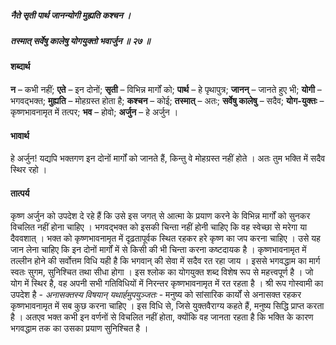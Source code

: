 ##### नैते सृती पार्थ जानन्योगी मुह्यति कश्चन ।
##### तस्मात् सर्वेषु कालेषु योगयुक्तो भवार्जुन ॥ २७ ॥

#### शब्दार्थ

**न** – कभी नहीं; **एते** – इन दोनों; **सृती** – विभिन्न मार्गों को; **पार्थ** – हे पृथापुत्र; **जानन्** – जानते हुए भी; **योगी** – भगवद्भक्त; **मुह्यति** – मोहग्रस्त होता है; **कश्चन** – कोई; **तस्मात्** – अतः; **सर्वेषु कालेषु** – सदैव; **योग-युक्तः** – कृष्णभावनामृत में तत्पर; **भव** – होवो; **अर्जुन** – हे अर्जुन ।

#### भावार्थ

हे अर्जुन! यद्यपि भक्तगण इन दोनों मार्गों को जानते हैं, किन्तु वे मोहग्रस्त नहीं होते । अतः तुम भक्ति में सदैव स्थिर रहो ।

#### तात्पर्य

कृष्ण अर्जुन को उपदेश दे रहे हैं कि उसे इस जगत् से आत्मा के प्रयाण करने के विभिन्न मार्गों को सुनकर विचलित नहीं होना चाहिए । भगवद्भक्त को इसकी चिन्ता नहीं होनी चाहिए कि वह स्वेच्छा से मरेगा या दैववशात् । भक्त को कृष्णभावनामृत में दृढ़तापूर्वक स्थित रहकर हरे कृष्ण का जप करना चाहिए । उसे यह जान लेना चाहिए कि इन दोनों मार्गों में से किसी की भी चिन्ता करना कष्टदायक है । कृष्णभावनामृत में तल्लीन होने की सर्वोत्तम विधि यही है कि भगवान् की सेवा में सदैव रत रहा जाय । इससे भगवद्धाम का मार्ग स्वतः सुगम, सुनिश्चित तथा सीधा होगा । इस श्लोक का योगयुक्त शब्द विशेष रूप से महत्त्वपूर्ण है । जो योग में स्थिर है, वह अपनी सभी गतिविधियों में निरन्तर कृष्णभावनामृत में रत रहता है । श्री रूप गोस्वामी का उपदेश है - *अनासक्तस्य विषयान् यथार्हमुपयुञ्जतः* - मनुष्य को सांसारिक कार्यों से अनासक्त रहकर कृष्णभावनामृत में सब कुछ करना चाहिए । इस विधि से, जिसे युक्तवैराग्य कहते हैं, मनुष्य सिद्धि प्राप्त करता है । अतएव भक्त कभी इन वर्णनों से विचलित नहीं होता, क्योंकि वह जानता रहता है कि भक्ति के कारण भगवद्धाम तक का उसका प्रयाण सुनिश्चित है ।